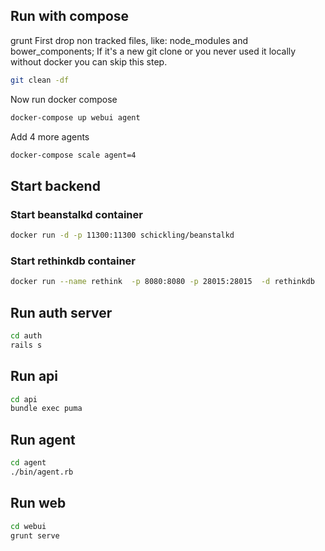 ## Run with compose

grunt First drop non tracked files, like: node_modules and bower_components; If it's a new git clone or you never used it locally without docker you can skip this step.

```bash
git clean -df
```
Now run docker compose

```bash
docker-compose up webui agent
```

Add 4 more agents

```bash
docker-compose scale agent=4
```

## Start backend

### Start beanstalkd container
```bash
docker run -d -p 11300:11300 schickling/beanstalkd
```

### Start rethinkdb container
```bash
docker run --name rethink  -p 8080:8080 -p 28015:28015  -d rethinkdb
```

## Run auth server
```bash
cd auth
rails s
```

## Run api
```bash
cd api
bundle exec puma
```

## Run agent
```bash
cd agent
./bin/agent.rb
```

## Run web
```bash
cd webui
grunt serve
```